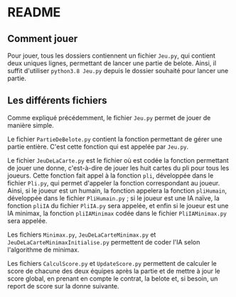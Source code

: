 # README
## Comment jouer
Pour jouer, tous les dossiers contiennent un fichier `Jeu.py`, qui contient deux uniques lignes, permettant de lancer une partie de belote. Ainsi, il suffit d'utiliser `python3.8 Jeu.py` depuis le dossier souhaité pour lancer une partie.

## Les différents fichiers
Comme expliqué précédemment, le fichier `Jeu.py` permet de jouer de manière simple.

Le fichier `PartieDeBelote.py` contient la fonction permettant de gérer une partie entière. C'est cette fonction qui est appelée par `Jeu.py`.

Le fichier `JeuDeLaCarte.py` est le fichier où est codée la fonction permettant de jouer une donne, c'est-à-dire de jouer les huit cartes du pli pour tous les joueurs. Cette fonction fait appel à la fonction `pli`, développée dans le fichier `Pli.py`, qui permet d'appeler la fonction correspondant au joueur. Ainsi, si le joueur est un humain, la fonction appelera la fonction `pliHumain`, développée dans le fichier `PliHumain.py` ; si le joueur est une IA naïve, la fonction `pliIA` du fichier `PliIA.py` sera appelée, et enfin si le joueur est une IA minimax, la fonction `pliIAMinimax` codée dans le fichier `PliIAMinimax.py` sera appelée.

Les fichiers `Minimax.py`, `JeuDeLaCarteMinimax.py` et `JeuDeLaCarteMinimaxInitialise.py` permettent de coder l'IA selon l'algorithme de minimax.

Les fichiers `CalculScore.py` et `UpdateScore.py` permettent de calculer le score de chacune des deux équipes après la partie et de mettre à jour le score global, en prenant en compte le contrat, la belote et, si besoin, un report de score sur la donne suivante.
